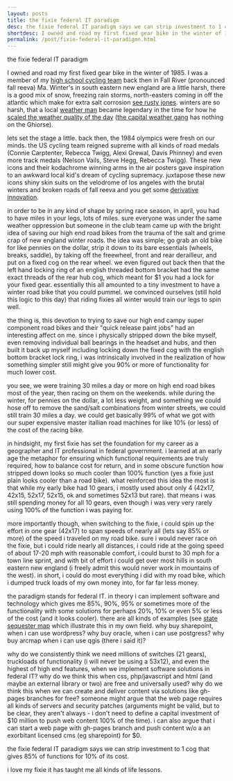 ```yaml
---
layout: posts
title: the fixie federal IT paradigm
desc: the fixie federal IT paradigm says we can strip investment to 1 cog that gives 85% of functions for 10% of its cost. 
shortdesc: I owned and road my first fixed gear bike in the winter of 1985.  I was a member of my high school cycling team back then in Fall River (pronounced fall reeva) Ma.  Winter's in south eastern new england are a little harsh, there is a good mix of snow, freezing rain storms, north-easters coming in off the atlantic which make for extra salt corrosion see rusty jones.
permalink: /post/fixie-federal-it-paradigmn.html
---
```


the fixie federal IT paradigm

I owned and road my first fixed gear bike in the winter of 1985.  I was a member of my [high school cycling team](https://plus.google.com/photos/107309665626201238020/albums/posts/6035339117449702674?banner=pwa&pid=6035339117449702674&oid=107309665626201238020) back then in Fall River (pronounced fall reeva) Ma.  Winter's in south eastern new england are a little harsh, there is a good mix of snow, freezing rain storms, north-easters coming in off the atlantic which make for extra salt corrosion [see rusty jones](https://www.google.com/webhp?sourceid=chrome-instant&ion=1&espv=2&ie=UTF-8#q=rusty%20jones).  winters are so harsh, that a local [weather man](https://www.google.com/search?q=john+ghiorse&espv=2&tbm=isch&tbo=u&source=univ&sa=X&ei=CTLBU8S2LtSpyATG0oKIAw&sqi=2&ved=0CC8QsAQ&biw=1235&bih=594#facrc=_&imgdii=_&imgrc=XlvWAnJZAF37XM%253A%3BsxeJghq9dEFVaM%3Bhttp%253A%252F%252Fwjar.images.worldnow.com%252Fimages%252F2163742_G.jpg%3Bhttp%253A%252F%252Fwww.turnto10.com%252Fstory%252F21120724%252Fleave-retirement-wishes-for-john-ghiorse%3B320%3B240) became legendary in the time for how he [scaled the weather quality of the day](https://twitter.com/GhiorseFactor) ([the capital weather gang](http://www.washingtonpost.com/blogs/capital-weather-gang/) has nothing on the Ghiorse).

lets set the stage a little.  back then, the 1984 olympics were fresh on our minds.  the US cycling team reigned supreme with all kinds of road medals (Connie Carptenter, Rebecca Twigg, Alexi Grewal, Davis Phinney) and even more track medals (Nelson Vails, Steve Hegg, Rebecca Twigg).  These new icons and their kodachrome winning arms in the air posters gave inspiration to an awkward local kid's dream of cycling supremacy.  juxtapose these new icons shiny skin suits on the velodrome of los angeles with the brutal winters and broken roads of fall reeva and you get some [derivative innovation](http://feomike.github.io/post/great-american-cyclists-subtitled-innovation.html).

in order to be in any kind of shape by spring race season, in april, you had to have miles in your legs, lots of miles.  sure everyone was under the same weather oppression but someone in the club team came up with the bright idea of saving our high end road bikes from the trauma of the salt and grime crap of new england winter roads.  the idea was simple; go grab an old bike for like pennies on the dollar, strip it down to its bare essentials (wheels, breaks, saddle), by taking off the freewheel, front and rear derailleur, and put on a fixed cog on the rear wheel.  we even figured out back then that the left hand locking ring of an english threaded bottom bracket had the same exact threads of the rear hub cog, which meant for $1 you had a lock for your fixed gear.  essentially this all amounted to a tiny investment to have a winter road bike that you could pummel.  we convinced ourselves (still hold this logic to this day) that riding fixies all winter would train our legs to spin well.  

the thing is, this devotion to trying to save our high end campy super component road bikes and their "quick release paint jobs" had an interesting affect on me.  since i physically stripped down the bike myself, even  removing individual ball bearings in the headset and hubs, and then built it back up myself including locking down the fixed cog with the english bottom bracket lock ring, i was intrinsically involved in the realization of how something simpler still might give you 90% or more of functionality for much lower cost.  

you see, we were training 30 miles a day or more on high end road bikes most of the year, then racing on them on the weekends.  while during the winter, for pennies on the dollar, a lot less weight, and something we could hose off to remove the sand/salt combinations from winter streets, we could still train 30 miles a day.  we could get basically 99% of what we got with our super expensive master itallian road machines for like 10% (or less) of the cost of the racing bike.  

in hindsight, my first fixie has set the foundation for my career as a geographer and IT professional in federal government.  i learned at an early age the metaphor for ensuring which functional requirements are truly required, how to balance cost for return, and in some obscure function how stripped down looks so much cooler than 100% function (yes a fixie just plain looks cooler than a road bike).  what reinforced this idea the most is that while my early bike had 10 gears, i mostly used about only 4 (42x17, 42x15, 52x17, 52x15, ok and sometimes 52x13 but rare).  that means i was still spending money for all 10 gears, even though i was very very rarely using 100% of the function i was paying for.

more importantly though, when switching to the fixie, i could spin up the effort in one gear (42x17) to span speeds of nearly all (lets say 85% or more) of the speed i traveled on my road bike.  sure i would never race on the fixie, but i could ride nearly all distances, i could ride at the going speed of about 17-20 mph with reasonable comfort, i could burst to 30 mph for a town line sprint, and with bit of effort i could get over most hills in south eastern new england (i freely admit this would never work in mountains of the west).  in short, i could do most everything i did with my road bike, which i dumped truck loads of my own money into, for far far less money.

the paradigm stands for federal IT.  in theory i can implement software and technology which gives me 85%, 90%, 95% or sometimes more of the functionality with some solutions for perhaps 20%, 10% or even 5% or less of the cost (and it looks cooler).  there are all kinds of examples (see [state sequester map](http://feomike.github.io/post/example-state-sequester.html) which illustrate this in my own field.  why buy sharepoint, when i can use wordpress?  why buy oracle, when i can use postgress?  why buy arcmap when i can use qgis (there i said it)?

why do we consistently think we need millions of switches (21 gears), truckloads of functionality (i will never be using a 53x12), and even the highest of high end features, when we implement software solutions in federal IT?  why do we think this when css, php/javascript and html (and maybe an external library or two) are free and universally used?  why do we think this when we can create and deliver content via solutions like gh-pages branches for free?  someone might argue that the web page requires all kinds of servers and security patches (arguments might be valid, but to be clear, they aren't always - i don't need to define a capital investment of $10 million to push web content 100% of the time).  i can also argue that i can start a web page with gh-pages branch and push content w/o a an exorbitant licensed cms (eg sharepoint) for $0.

the fixie federal IT paradigm says we can strip investment to 1 cog that gives 85% of functions for 10% of its cost. 

i love my fixie it has taught me all kinds of life lessons.


